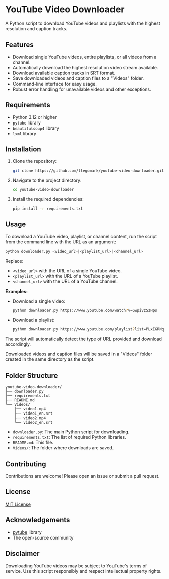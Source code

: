 # YouTube Video Downloader

A Python script to download YouTube videos and playlists with the highest resolution and caption tracks.

## Features

- Download single YouTube videos, entire playlists, or all videos from a channel.
- Automatically download the highest resolution video stream available.
- Download available caption tracks in SRT format.
- Save downloaded videos and caption files to a "Videos" folder.
- Command-line interface for easy usage.
- Robust error handling for unavailable videos and other exceptions.

## Requirements

- Python 3.12 or higher
- `pytube` library
- `beautifulsoup4` library
- `lxml` library 

## Installation

1. Clone the repository:
   ```bash
   git clone https://github.com/llegomark/youtube-video-downloader.git
   ```

2. Navigate to the project directory:
   ```bash
   cd youtube-video-downloader
   ```

3. Install the required dependencies:
   ```bash
   pip install -r requirements.txt
   ```

## Usage

To download a YouTube video, playlist, or channel content, run the script from the command line with the URL as an argument:

```bash
python downloader.py <video_url>|<playlist_url>|<channel_url>
```

Replace:
- `<video_url>` with the URL of a single YouTube video.
- `<playlist_url>` with the URL of a YouTube playlist.
- `<channel_url>` with the URL of a YouTube channel.

**Examples:**

- Download a single video:
  ```bash
  python downloader.py https://www.youtube.com/watch?v=GwpivzSzHps 
  ```

- Download a playlist:
  ```bash
  python downloader.py https://www.youtube.com/playlist?list=PLxIGRNqt1BBiGyB_BFDa8CcgapLivAcGe 
  ```
The script will automatically detect the type of URL provided and download accordingly.

Downloaded videos and caption files will be saved in a "Videos" folder created in the same directory as the script.

## Folder Structure

```
youtube-video-downloader/
├── downloader.py
├── requirements.txt
├── README.md
└── Videos/
    ├── video1.mp4
    ├── video1_en.srt
    ├── video2.mp4
    └── video2_en.srt
```

- `downloader.py`: The main Python script for downloading.
- `requirements.txt`: The list of required Python libraries.
- `README.md`: This file.
- `Videos/`: The folder where downloads are saved.

## Contributing

Contributions are welcome! Please open an issue or submit a pull request.

## License

[MIT License](LICENSE)

## Acknowledgements

- [pytube](https://github.com/pytube/pytube) library
- The open-source community

## Disclaimer

Downloading YouTube videos may be subject to YouTube's terms of service. Use this script responsibly and respect intellectual property rights.